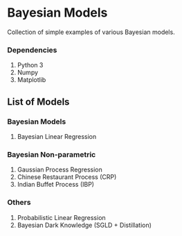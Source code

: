 # Bayesian Models
Collection of simple examples of various Bayesian models.

### Dependencies

1. Python 3
2. Numpy
3. Matplotlib

## List of Models

### Bayesian Models
1. Bayesian Linear Regression

### Bayesian Non-parametric
1. Gaussian Process Regression
2. Chinese Restaurant Process (CRP)
3. Indian Buffet Process (IBP)

### Others
1. Probabilistic Linear Regression
2. Bayesian Dark Knowledge (SGLD + Distillation)
